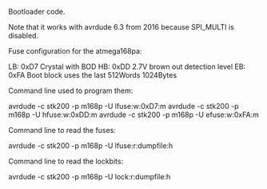 Bootloader code.

Note that it works with avrdude 6.3 from 2016 because SPI_MULTI is disabled.

Fuse configuration for the atmega168pa:

LB: 0xD7 Crystal with BOD
HB: 0xDD 2.7V brown out detection level
EB: 0xFA Boot block uses the last 512Words 1024Bytes

Command line used to program them:

avrdude -c stk200 -p m168p -U lfuse:w:0xD7:m
avrdude -c stk200 -p m168p -U hfuse:w:0xDD:m
avrdude -c stk200 -p m168p -U efuse:w:0xFA:m

Command line to read the fuses:

avrdude -c stk200 -p m168p -U lfuse:r:dumpfile:h

Command line to read the lockbits:

avrdude -c stk200 -p m168p -U lock:r:dumpfile:h
